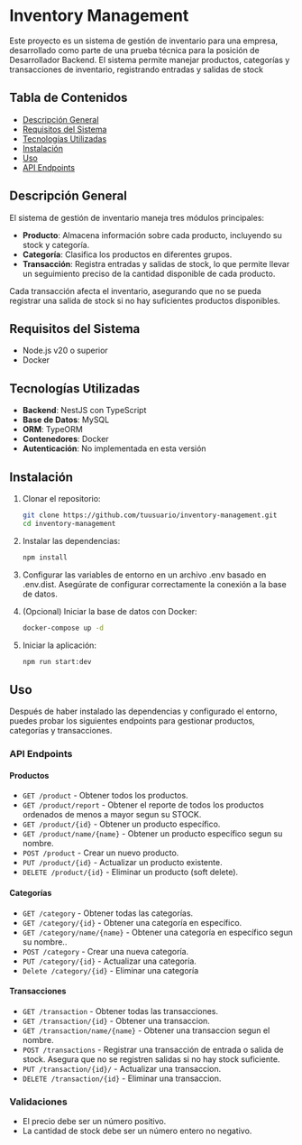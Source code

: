 # Inventory Management

Este proyecto es un sistema de gestión de inventario para una empresa, desarrollado como parte de una prueba técnica para la posición de Desarrollador Backend. El sistema permite manejar productos, categorías y transacciones de inventario, registrando entradas y salidas de stock

## Tabla de Contenidos

- [Descripción General](#descripción-general)
- [Requisitos del Sistema](#requisitos-del-sistema)
- [Tecnologías Utilizadas](#tecnologías-utilizadas)
- [Instalación](#instalación)
- [Uso](#uso)
- [API Endpoints](#api-endpoints)

## Descripción General

El sistema de gestión de inventario maneja tres módulos principales:

- **Producto**: Almacena información sobre cada producto, incluyendo su stock y categoría.
- **Categoría**: Clasifica los productos en diferentes grupos.
- **Transacción**: Registra entradas y salidas de stock, lo que permite llevar un seguimiento preciso de la cantidad disponible de cada producto.

Cada transacción afecta el inventario, asegurando que no se pueda registrar una salida de stock si no hay suficientes productos disponibles.

## Requisitos del Sistema

- Node.js v20 o superior
- Docker

## Tecnologías Utilizadas

- **Backend**: NestJS con TypeScript
- **Base de Datos**: MySQL
- **ORM**: TypeORM
- **Contenedores**: Docker
- **Autenticación**: No implementada en esta versión

## Instalación

1. Clonar el repositorio:

   ```bash
   git clone https://github.com/tuusuario/inventory-management.git
   cd inventory-management
   ```

2. Instalar las dependencias:

   ```bash
   npm install
   ```

3. Configurar las variables de entorno en un archivo .env basado en .env.dist. Asegúrate de configurar correctamente la conexión a la base de datos.

4. (Opcional) Iniciar la base de datos con Docker:

   ```bash
   docker-compose up -d
   ```

5. Iniciar la aplicación:

   ```bash
   npm run start:dev
   ```

## Uso

Después de haber instalado las dependencias y configurado el entorno, puedes probar los siguientes endpoints para gestionar productos, categorías y transacciones.

### API Endpoints

#### Productos

- `GET /product` - Obtener todos los productos.
- `GET /product/report` - Obtener el reporte de todos los productos ordenados de menos a mayor segun su STOCK.
- `GET /product/{id}` - Obtener un producto específico.
- `GET /product/name/{name}` - Obtener un producto específico segun su nombre.
- `POST /product` - Crear un nuevo producto.
- `PUT /product/{id}` - Actualizar un producto existente.
- `DELETE /product/{id}` - Eliminar un producto (soft delete).

#### Categorías

- `GET /category` - Obtener todas las categorías.
- `GET /category/{id}` - Obtener una categoría en específico.
- `GET /category/name/{name}` - Obtener una categoría en específico segun su nombre..
- `POST /category` - Crear una nueva categoría.
- `PUT /category/{id}` - Actualizar una categoría.
- `Delete /category/{id}` - Eliminar una categoría

#### Transacciones

- `GET /transaction` - Obtener todas las transacciones.
- `GET /transaction/{id}` - Obtener una transaccion.
- `GET /transaction/name/{name}` - Obtener una transaccion segun el nombre.
- `POST /transactions` - Registrar una transacción de entrada o salida de stock. Asegura que no se registren salidas si no hay stock suficiente.
- `PUT /transaction/{id}/` - Actualizar una transaccion.
- `DELETE /transaction/{id}` - Eliminar una transaccion.

### Validaciones

- El precio debe ser un número positivo.
- La cantidad de stock debe ser un número entero no negativo.
